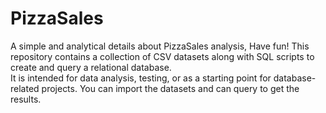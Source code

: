 # PizzaSales
A simple and analytical details about PizzaSales analysis, Have fun!
This repository contains a collection of CSV datasets along with SQL scripts to create and query a relational database.  
It is intended for data analysis, testing, or as a starting point for database-related projects.
You can import the datasets and can query to get the results.
